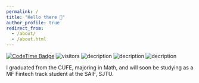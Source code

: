 ```yaml
---
permalink: /
title: "Hello there 👋"
author_profile: true
redirect_from: 
  - /about/
  - /about.html
---
```


<!--Hi there 👋 -->
[![CodeTime Badge](https://img.shields.io/endpoint?style=flat&color=222&url=https%3A%2F%2Fapi.codetime.dev%2Fshield%3Fid%3D25196%26project%3D%26in=0)](https://codetime.dev)
 ![visitors](https://visitor-badge.laobi.icu/badge?page_id=Naqiang01.Nanqiang01)
![decription](https://img.shields.io/badge/Language-Python-yellow)
![decription](https://img.shields.io/badge/Language-R-blue)
![decription](https://img.shields.io/badge/Language-C++-red)

I graduated from the CUFE, majoring in Math, and will soon be studying as a MF Fintech track student at the SAIF, SJTU.
